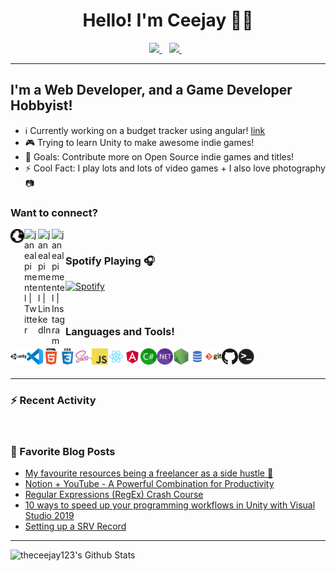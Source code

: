 <h1 align='center'>
  Hello! I'm Ceejay 👋🏽
</h1>

<p align='center'>
<!--   <a href="https://wa.me/5518996643974?text=Olá!%20Alexandre">
    <img src="https://img.shields.io/badge/WHATSAPP-%2325D366.svg?&style=for-the-badge&logo=whatsapp&logoColor=white" />    
  </a>&nbsp;&nbsp; -->
  <a href="https://www.linkedin.com/in/janealpimentel/">
    <img src="https://img.shields.io/badge/linkedin-%230077B5.svg?&style=for-the-badge&logo=linkedin&logoColor=white" />
  </a>&nbsp;&nbsp;
  <a href="https://instagram.com/the_ceejay123">
    <img src="https://img.shields.io/badge/instagram-%23E4405F.svg?&style=for-the-badge&logo=instagram&logoColor=white" />        
  </a>&nbsp;&nbsp;
</p>

---

## I'm a Web Developer, and a Game Developer Hobbyist!
- ℹ️ Currently working on a budget tracker using angular! [link][budget]
- 🎮 Trying to learn Unity to make awesome indie games!
- 🔮 Goals: Contribute more on Open Source indie games and titles!
- ⚡ Cool Fact: I play lots and lots of video games + I also love photography 📷

### Want to connect?

[<img align="left" alt="janealpimentel.com" width="22px" src="https://raw.githubusercontent.com/iconic/open-iconic/master/svg/globe.svg"/>][github]
[<img align="left" alt="janealpimentel | Twitter" width="22px" src="https://simpleicons.org/icons/twitter.svg"/>][twitter]
[<img align="left" alt="janealpimentel | LinkedIn" width="22px" src="https://simpleicons.org/icons/linkedin.svg"/>][linkedin]
[<img align="left" alt="janealpimentel | Instagram" width="22px" src="https://simpleicons.org/icons/instagram.svg"/>][instagram]

<br />

### Spotify Playing 🎧

[![Spotify](https://novatorem.theceejay123.vercel.app/api/spotify)](https://open.spotify.com/user/the_ceejay123)

<br />

### Languages and Tools!
<img align="left" alt="Unity" width="26px" src="https://raw.githubusercontent.com/github/explore/80688e429a7d4ef2fca1e82350fe8e3517d3494d/topics/unity/unity.png" />
<img align="left" alt="Visual Studio Code" width="26px" src="https://raw.githubusercontent.com/github/explore/80688e429a7d4ef2fca1e82350fe8e3517d3494d/topics/visual-studio-code/visual-studio-code.png" />
<img align="left" alt="HTML5" width="26px" src="https://raw.githubusercontent.com/github/explore/80688e429a7d4ef2fca1e82350fe8e3517d3494d/topics/html/html.png" />
<img align="left" alt="CSS3" width="26px" src="https://raw.githubusercontent.com/github/explore/80688e429a7d4ef2fca1e82350fe8e3517d3494d/topics/css/css.png" />
<img align="left" alt="Sass" width="26px" src="https://raw.githubusercontent.com/github/explore/80688e429a7d4ef2fca1e82350fe8e3517d3494d/topics/sass/sass.png" />
<img align="left" alt="JavaScript" width="26px" src="https://raw.githubusercontent.com/github/explore/80688e429a7d4ef2fca1e82350fe8e3517d3494d/topics/javascript/javascript.png" />
<img align="left" alt="React" width="26px" src="https://raw.githubusercontent.com/github/explore/80688e429a7d4ef2fca1e82350fe8e3517d3494d/topics/react/react.png" />
<img align="left" alt="Angular" width="26px" src="https://raw.githubusercontent.com/github/explore/80688e429a7d4ef2fca1e82350fe8e3517d3494d/topics/angular/angular.png" />
<img align="left" alt="CSharp" width="26px" src="https://raw.githubusercontent.com/github/explore/80688e429a7d4ef2fca1e82350fe8e3517d3494d/topics/csharp/csharp.png" />
<img align="left" alt="DotNet" width="26px" src="https://raw.githubusercontent.com/github/explore/80688e429a7d4ef2fca1e82350fe8e3517d3494d/topics/dotnet/dotnet.png" />
<img align="left" alt="Node.js" width="26px" src="https://raw.githubusercontent.com/github/explore/80688e429a7d4ef2fca1e82350fe8e3517d3494d/topics/nodejs/nodejs.png" />
<img align="left" alt="SQL" width="26px" src="https://raw.githubusercontent.com/github/explore/80688e429a7d4ef2fca1e82350fe8e3517d3494d/topics/sql/sql.png" />
<img align="left" alt="Git" width="26px" src="https://raw.githubusercontent.com/github/explore/80688e429a7d4ef2fca1e82350fe8e3517d3494d/topics/git/git.png" />
<img align="left" alt="GitHub" width="26px" src="https://raw.githubusercontent.com/github/explore/78df643247d429f6cc873026c0622819ad797942/topics/github/github.png" />
<img align="left" alt="HTML5" width="26px" src="https://raw.githubusercontent.com/github/explore/80688e429a7d4ef2fca1e82350fe8e3517d3494d/topics/terminal/terminal.png" />

<br />
<br />

---
### :zap: Recent Activity
<!--START_SECTION:activity-->

<br />

### 📕 Favorite Blog Posts
- [My favourite resources being a freelancer as a side hustle 💎](https://dev.to/leomjaques/my-fav-resources-being-a-freelancer-as-a-side-hustle-15ml)
- [Notion + YouTube - A Powerful Combination for Productivity](https://dev.to/codestackr/notion-youtube-a-powerful-combination-for-productivity-1def)
- [Regular Expressions (RegEx) Crash Course](https://dev.to/codestackr/regular-expressions-regex-crash-course-248n)
- [10 ways to speed up your programming workflows in Unity with Visual Studio 2019](https://blogs.unity3d.com/2020/07/14/10-ways-to-speed-up-your-programming-workflows-in-unity-with-visual-studio-2019/)
- [Setting up a SRV Record](https://www.mcmiddleearth.com/community/wiki/setting-up-a-srv-record/)

---

<img align="left" alt="theceejay123's Github Stats" src="https://github-readme-stats.theceejay123.vercel.app/api?username=theceejay123&show_icons=true&hide_border=true&theme=onedark" />

[website]: https://janealpimentel.com
[budget]: https://budget.janealpimentel.com
[github]: https://github.com/theceejay123
[twitter]: https://twitter.com/doodlerprizz
[linkedin]: https://www.linkedin.com/in/janealpimentel/
[instagram]: https://www.instagram.com/the_ceejay123/
